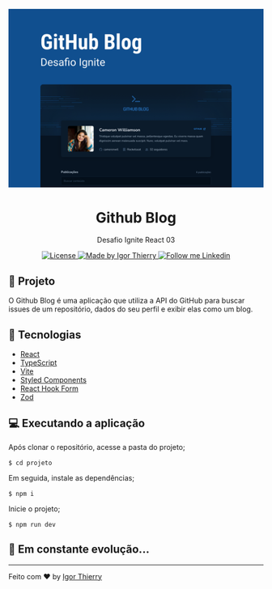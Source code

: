 <base target="_blank">
<p align="center">
    <img alt="Github Blog" src="./.github/Capa.png" />
</p>

<h1 align="center">
  Github Blog
</h1>

<p align="center">Desafio Ignite React 03</p>

<p align="center">
  <a href="#">
    <img alt="License" src="https://img.shields.io/badge/license-MIT-2ecc71">
  </a>

  <a href="https://github.com/IgorThierry">
    <img alt="Made by Igor Thierry" src="https://img.shields.io/badge/Made%20by-Igor%20Thierry-2ecc71">
  </a>

  <a href="https://www.linkedin.com/in/igorthierry/">
    <img alt="Follow me Linkedin" src="https://img.shields.io/badge/Follow%20up-igorthierry-2ecc71?style=social&logo=linkedin">
  </a>
</p>

## 🚀 Projeto

O Github Blog é uma aplicação que utiliza a API do GitHub para buscar issues de um repositório, dados do seu perfil e exibir elas como um blog.

## 🔧 Tecnologias

- [React](https://github.com/facebook/react)
- [TypeScript](https://github.com/microsoft/TypeScript)
- [Vite](https://github.com/vitejs/vite)
- [Styled Components](https://github.com/styled-components/styled-components)
- [React Hook Form](https://github.com/react-hook-form/react-hook-form)
- [Zod](https://github.com/colinhacks/zod)

## 💻 Executando a aplicação

Após clonar o repositório, acesse a pasta do projeto;

```
$ cd projeto
```

Em seguida, instale as dependências;

```
$ npm i
```

Inicie o projeto;

```
$ npm run dev
```

## 🚀 **Em constante evolução...**

---

Feito com ♥ by [Igor Thierry](https://www.linkedin.com/in/igorthierry/)

